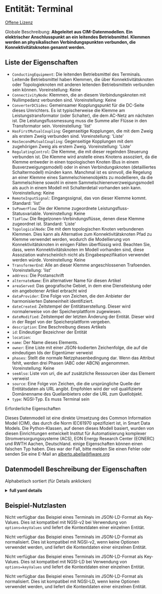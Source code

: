 Entität: Terminal  
=================  
[Offene Lizenz](https://github.com/smart-data-models//dataModel.EnergyCIM/blob/master/Terminal/LICENSE.md)  
Globale Beschreibung: **Abgeleitet aus CIM-Datenmodellen. Ein elektrischer Anschlusspunkt an ein leitendes Betriebsmittel. Klemmen werden an physikalischen Verbindungspunkten verbunden, die Konnektivitätsknoten genannt werden.**  

## Liste der Eigenschaften  

- `ConductingEquipment`: Die leitenden Betriebsmittel des Terminals.  Leitende Betriebsmittel haben Klemmen, die über Konnektivitätsknoten oder Topologieknoten mit anderen leitenden Betriebsmitteln verbunden sein können. Voreinstellung: Keine  - `ConnectivityNode`: Klemmen, die an diesem Verbindungsknoten mit Nullimpedanz verbunden sind. Voreinstellung: Keine  - `ConverterDCSides`: Gemeinsamer Kopplungspunkt für die DC-Seite dieses Umrichters. Es ist typischerweise die Klemme am Leistungstransformator (oder Schalter), die dem AC-Netz am nächsten ist. Die Leistungsflussmessung muss die Summe aller Flüsse in den Transformator sein. Voreinstellung: 'list'  - `HasFirstMutualCoupling`: Gegenseitige Kopplungen, die mit dem Zweig als erstem Zweig verbunden sind. Voreinstellung: 'Liste'  - `HasSecondMutualCoupling`: Gegenseitige Kopplungen mit dem zugehörigen Zweig als erstem Zweig. Voreinstellung: 'Liste'  - `RegulatingControl`: Die Klemme, die mit dieser regelnden Steuerung verbunden ist.  Die Klemme wird anstelle eines Knotens assoziiert, da die Klemme entweder in einen topologischen Knoten (Bus in einem Busverzweigungsmodell) oder in einen Verbindungsknoten (detailliertes Schaltermodell) münden kann.  Manchmal ist es sinnvoll, die Regelung an einer Klemme eines Sammelschienenobjekts zu modellieren, da die Sammelschiene sowohl in einem Sammelschienenverzweigungsmodell als auch in einem Modell mit Schalterdetail vorhanden sein kann. Voreinstellung: Keine  - `RemoteInputSignal`: Eingangssignal, das von dieser Klemme kommt. Standard: 'list'  - `SvPowerFlow`: Die der Klemme zugeordnete Leistungsfluss-Statusvariable. Voreinstellung: Keine  - `TieFlow`: Die Regelzonen-Verbindungsflüsse, denen diese Klemme zugeordnet ist. Standard: 'Liste'  - `TopologicalNode`: Die mit dem topologischen Knoten verbundenen Klemmen.   Dies kann als Alternative zum Konnektivitätsknoten Pfad zu Klemme verwendet werden, wodurch die Modellierung von Konnektivitätsknoten in einigen Fällen überflüssig wird.   Beachten Sie, dass, wenn Konnektivitätsknoten im Modell vorhanden sind, diese Assoziation wahrscheinlich nicht als Eingabespezifikation verwendet werden würde. Voreinstellung: Keine  - `TransformerEnd`: Alle an dieser Klemme angeschlossenen Trafoenden. Voreinstellung: 'list'  - `address`: Die Postanschrift  - `alternateName`: Ein alternativer Name für diesen Artikel  - `areaServed`: Das geografische Gebiet, in dem eine Dienstleistung oder ein angebotener Artikel erbracht wird  - `dataProvider`: Eine Folge von Zeichen, die den Anbieter der harmonisierten Dateneinheit identifiziert.  - `dateCreated`: Zeitstempel der Entitätserstellung. Dieser wird normalerweise von der Speicherplattform zugewiesen.  - `dateModified`: Zeitstempel der letzten Änderung der Entität. Dieser wird in der Regel von der Speicherplattform vergeben.  - `description`: Eine Beschreibung dieses Artikels  - `id`: Eindeutiger Bezeichner der Entität  - `location`:   - `name`: Der Name dieses Elements.  - `owner`: Eine Liste mit einer JSON-kodierten Zeichenfolge, die auf die eindeutigen Ids der Eigentümer verweist  - `phases`: Stellt die normale Netzphasenbedingung dar. Wenn das Attribut fehlt, werden drei Phasen (ABC oder ABCN) angenommen. Voreinstellung: Keine  - `seeAlso`: Liste von uri, die auf zusätzliche Ressourcen über das Element verweist  - `source`: Eine Folge von Zeichen, die die ursprüngliche Quelle der Entitätsdaten als URL angibt. Empfohlen wird der voll qualifizierte Domänenname des Quellanbieters oder die URL zum Quellobjekt.  - `type`: NGSI-Typ. Es muss Terminal sein    
Erforderliche Eigenschaften  
Dieses Datenmodell ist eine direkte Umsetzung des Common Information Model (CIM), das durch die Norm IEC61970 spezifiziert ist, in Smart Data Models. Die Python-Klassen, auf denen dieses Modell basiert, wurden von diesen Einrichtungen entwickelt Institut für Automatisierung komplexer Stromversorgungssysteme (ACS), EON Energy Research Center (EONERC) und RWTH Aachen, Deutschland. einige Eigenschaften können einen falschen Typ haben. Dies war der Fall, bitte melden Sie einen Fehler oder senden Sie eine E-Mail an alberto.abella@fiware.org  
## Datenmodell Beschreibung der Eigenschaften  
Alphabetisch sortiert (für Details anklicken)  
<details><summary><strong>full yaml details</strong></summary>    
```yaml  
Terminal:    
  description: 'Adapted from CIM data models. An AC electrical connection point to a piece of conducting equipment. Terminals are connected at physical connection points called connectivity nodes.'    
  properties:    
    ConductingEquipment:    
      description: 'The conducting equipment of the terminal.  Conducting equipment have  terminals that may be connected to other conducting equipment terminals via connectivity nodes or topological nodes. Default: None'    
      type: number    
      x-ngsi:    
        model: https://schema.org/Number    
    ConnectivityNode:    
      description: 'Terminals interconnected with zero impedance at a this connectivity node. Default: None'    
      type: number    
      x-ngsi:    
        model: https://schema.org/Number    
    ConverterDCSides:    
      description: 'Point of common coupling terminal for this converter DC side. It is typically the terminal on the power transformer (or switch) closest to the AC network. The power flow measurement must be the sum of all flows into the transformer. Default: ''list'''    
      type: number    
      x-ngsi:    
        model: https://schema.org/Number    
    HasFirstMutualCoupling:    
      description: 'Mutual couplings associated with the branch as the first branch. Default: ''list'''    
      type: number    
      x-ngsi:    
        model: https://schema.org/Number    
    HasSecondMutualCoupling:    
      description: 'Mutual couplings with the branch associated as the first branch. Default: ''list'''    
      type: number    
      x-ngsi:    
        model: https://schema.org/Number    
    RegulatingControl:    
      description: 'The terminal associated with this regulating control.  The terminal is associated instead of a node, since the terminal could connect into either a topological node (bus in bus-branch model) or a connectivity node (detailed switch model).  Sometimes it is useful to model regulation at a terminal of a bus bar object since the bus bar can be present in both a bus-branch model or a model with switch detail. Default: None'    
      type: number    
      x-ngsi:    
        model: https://schema.org/Number    
    RemoteInputSignal:    
      description: 'Input signal coming from this terminal. Default: ''list'''    
      type: number    
      x-ngsi:    
        model: https://schema.org/Number    
    SvPowerFlow:    
      description: 'The power flow state variable associated with the terminal. Default: None'    
      type: number    
      x-ngsi:    
        model: https://schema.org/Number    
    TieFlow:    
      description: 'The control area tie flows to which this terminal associates. Default: ''list'''    
      type: number    
      x-ngsi:    
        model: https://schema.org/Number    
    TopologicalNode:    
      description: 'The terminals associated with the topological node.   This can be used as an alternative to the connectivity node path to terminal, thus making it unneccesary to model connectivity nodes in some cases.   Note that if connectivity nodes are in the model, this association would probably not be used as an input specification. Default: None'    
      type: number    
      x-ngsi:    
        model: https://schema.org/Number    
    TransformerEnd:    
      description: 'All transformer ends connected at this terminal. Default: ''list'''    
      type: number    
      x-ngsi:    
        model: https://schema.org/Number    
    address:    
      description: 'The mailing address'    
      properties:    
        addressCountry:    
          description: 'Property. The country. For example, Spain. Model:''https://schema.org/addressCountry'''    
          type: string    
        addressLocality:    
          description: 'Property. The locality in which the street address is, and which is in the region. Model:''https://schema.org/addressLocality'''    
          type: string    
        addressRegion:    
          description: 'Property. The region in which the locality is, and which is in the country. Model:''https://schema.org/addressRegion'''    
          type: string    
        areaServed:    
          description: 'Property. The geographic area where a service or offered item is provided. Model:''https://schema.org/areaServed'''    
          type: string    
        postOfficeBoxNumber:    
          description: 'Property. The post office box number for PO box addresses. For example, Spain. Model:''https://schema.org/postOfficeBoxNumber'''    
          type: string    
        postalCode:    
          description: 'Property. The postal code. For example, Spain. Model:''https://schema.org/https://schema.org/postalCode'''    
          type: string    
        streetAddress:    
          description: 'Property. The street address. Model:''https://schema.org/streetAddress'''    
          type: string    
      type: Property    
      x-ngsi:    
        model: https://schema.org/address    
    alternateName:    
      description: 'An alternative name for this item'    
      type: Property    
    areaServed:    
      description: 'The geographic area where a service or offered item is provided'    
      type: Property    
      x-ngsi:    
        model: https://schema.org/Text    
    dataProvider:    
      description: 'A sequence of characters identifying the provider of the harmonised data entity.'    
      type: Property    
    dateCreated:    
      description: 'Entity creation timestamp. This will usually be allocated by the storage platform.'    
      format: date-time    
      type: Property    
    dateModified:    
      description: 'Timestamp of the last modification of the entity. This will usually be allocated by the storage platform.'    
      format: date-time    
      type: Property    
    description:    
      description: 'A description of this item'    
      type: Property    
    id:    
      anyOf: &terminal_-_properties_-_owner_-_items_-_anyof    
        - description: 'Property. Identifier format of any NGSI entity'    
          maxLength: 256    
          minLength: 1    
          pattern: ^[\w\-\.\{\}\$\+\*\[\]`|~^@!,:\\]+$    
          type: string    
        - description: 'Property. Identifier format of any NGSI entity'    
          format: uri    
          type: string    
      description: 'Unique identifier of the entity'    
      type: Property    
    location:    
      $id: https://geojson.org/schema/Geometry.json    
      $schema: "http://json-schema.org/draft-07/schema#"    
      oneOf:    
        - properties:    
            bbox:    
              items:    
                type: number    
              minItems: 4    
              type: array    
            coordinates:    
              items:    
                type: number    
              minItems: 2    
              type: array    
            type:    
              enum:    
                - Point    
              type: string    
          required:    
            - type    
            - coordinates    
          title: 'GeoJSON Point'    
          type: object    
        - properties:    
            bbox:    
              items:    
                type: number    
              minItems: 4    
              type: array    
            coordinates:    
              items:    
                items:    
                  type: number    
                minItems: 2    
                type: array    
              minItems: 2    
              type: array    
            type:    
              enum:    
                - LineString    
              type: string    
          required:    
            - type    
            - coordinates    
          title: 'GeoJSON LineString'    
          type: object    
        - properties:    
            bbox:    
              items:    
                type: number    
              minItems: 4    
              type: array    
            coordinates:    
              items:    
                items:    
                  items:    
                    type: number    
                  minItems: 2    
                  type: array    
                minItems: 4    
                type: array    
              type: array    
            type:    
              enum:    
                - Polygon    
              type: string    
          required:    
            - type    
            - coordinates    
          title: 'GeoJSON Polygon'    
          type: object    
        - properties:    
            bbox:    
              items:    
                type: number    
              minItems: 4    
              type: array    
            coordinates:    
              items:    
                items:    
                  type: number    
                minItems: 2    
                type: array    
              type: array    
            type:    
              enum:    
                - MultiPoint    
              type: string    
          required:    
            - type    
            - coordinates    
          title: 'GeoJSON MultiPoint'    
          type: object    
        - properties:    
            bbox:    
              items:    
                type: number    
              minItems: 4    
              type: array    
            coordinates:    
              items:    
                items:    
                  items:    
                    type: number    
                  minItems: 2    
                  type: array    
                minItems: 2    
                type: array    
              type: array    
            type:    
              enum:    
                - MultiLineString    
              type: string    
          required:    
            - type    
            - coordinates    
          title: 'GeoJSON MultiLineString'    
          type: object    
        - properties:    
            bbox:    
              items:    
                type: number    
              minItems: 4    
              type: array    
            coordinates:    
              items:    
                items:    
                  items:    
                    items:    
                      type: number    
                    minItems: 2    
                    type: array    
                  minItems: 4    
                  type: array    
                type: array    
              type: array    
            type:    
              enum:    
                - MultiPolygon    
              type: string    
          required:    
            - type    
            - coordinates    
          title: 'GeoJSON MultiPolygon'    
          type: object    
      title: 'GeoJSON Geometry'    
    name:    
      description: 'The name of this item.'    
      type: Property    
    owner:    
      description: 'A List containing a JSON encoded sequence of characters referencing the unique Ids of the owner(s)'    
      items:    
        anyOf: *terminal_-_properties_-_owner_-_items_-_anyof    
        description: 'Property. Unique identifier of the entity'    
      type: Property    
    phases:    
      description: 'Represents the normal network phasing condition. If the attribute is missing three phases (ABC or ABCN) shall be assumed. Default: None'    
      type: number    
      x-ngsi:    
        model: https://schema.org/Number    
    seeAlso:    
      description: 'list of uri pointing to additional resources about the item'    
      oneOf:    
        - items:    
            - format: uri    
              type: string    
          minItems: 1    
          type: array    
        - format: uri    
          type: string    
      type: Property    
    source:    
      description: 'A sequence of characters giving the original source of the entity data as a URL. Recommended to be the fully qualified domain name of the source provider, or the URL to the source object.'    
      type: Property    
    type:    
      description: 'NGSI type. It has to be Terminal'    
      enum:    
        - Terminal    
      type: Property    
  required: []    
  type: object    
```  
</details>    
## Beispiel-Nutzlasten  
Nicht verfügbar das Beispiel eines Terminals im JSON-LD-Format als Key-Values. Dies ist kompatibel mit NGSI-v2 bei Verwendung von `options=keyValues` und liefert die Kontextdaten einer einzelnen Entität.  
Nicht verfügbar das Beispiel eines Terminals im JSON-LD-Format als normalisiert. Dies ist kompatibel mit NGSI-v2, wenn keine Optionen verwendet werden, und liefert die Kontextdaten einer einzelnen Entität.  
Nicht verfügbar das Beispiel eines Terminals im JSON-LD-Format als Key-Values. Dies ist kompatibel mit NGSI-LD bei Verwendung von `options=keyValues` und liefert die Kontextdaten einer einzelnen Entität.  
Nicht verfügbar das Beispiel eines Terminals im JSON-LD-Format als normalisiert. Dies ist kompatibel mit NGSI-LD, wenn keine Optionen verwendet werden, und liefert die Kontextdaten einer einzelnen Entität.  
